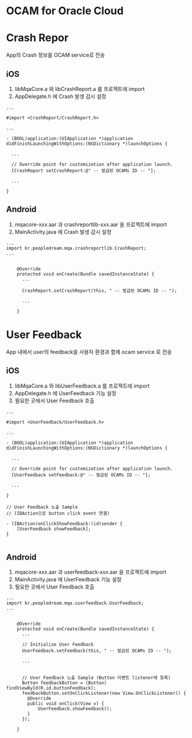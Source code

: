 OCAM for Oracle Cloud
=====================


# Crash Repor

App의 Crash 정보를 OCAM service로 전송

## iOS

1. libMqaCore.a 와 libCrashReport.a 를 프로젝트에 import
2. AppDelegate.h 에 Crash 발생 감시 설정
~~~
...

#import <CrashReport/CrashReport.h>

...

- (BOOL)application:(UIApplication *)application didFinishLaunchingWithOptions:(NSDictionary *)launchOptions {

  ...

  // Override point for customization after application launch.
  [CrashReport setCrashReport:@" -- 발급된 OCAMs ID -- "];

  ...
    
}
~~~

## Android

1. mqacore-xxx.aar 과 crashreportlib-xxx.aar 을 프로젝트에 import
2. MainActivity.java 에 Crash 발생 감시 설정
~~~
...
import kr.peopledream.mqa.crashreportlib.CrashReport;
...


    @Override
    protected void onCreate(Bundle savedInstanceState) {
      ...

      CrashReport.setCrashReport(this, " -- 발급된 OCAMs ID -- ");

      ...

    }

~~~


# User Feedback

App 내에서 user의 feedback을 사용자 환경과 함께 ocam service 로 전송

## iOS

1. libMqaCore.a 와 libUserFeedback.a 를 프로젝트에 import
2. AppDelegate.h 에 UserFeedback 기능 설정
3. 필요한 곳에서 User Feedback 호출

~~~
...

#import <UserFeedback/UserFeedback.h>

...

- (BOOL)application:(UIApplication *)application didFinishLaunchingWithOptions:(NSDictionary *)launchOptions {

  ...

  // Override point for customization after application launch.
  [UserFeedback setFeedback:@" -- 발급된 OCAMs ID -- "];

  ...
    
}

// User Feedback 노출 Sample 
// (IBAction으로 button click event 연결)

- (IBAction)onClickShowFeedback:(id)sender {
    [UserFeedback showFeedback];
}


~~~



## Android

1. mqacore-xxx.aar 과 userfeedback-xxx.aar 을 프로젝트에 import
2. MainActivity.java 에 UserFeedback 기능 설정
3. 필요한 곳에서 User Feedback 호출

~~~
...
import kr.peopledream.mqa.userfeedback.UserFeedback;
...


    @Override
    protected void onCreate(Bundle savedInstanceState) {
      ...

      // Initialize User Feedback
      UserFeedback.setFeedback(this, " -- 발급된 OCAMs ID -- ");

      ...


      // User Feedback 노출 Sample (Button 이벤트 listener에 등록)
      Button feedbackButton = (Button) findViewById(R.id.buttonFeedback);
      feedbackButton.setOnClickListener(new View.OnClickListener() {
        @Override
        public void onClick(View v) {
            UserFeedback.showFeedback();
        }
      });

    }

~~~

